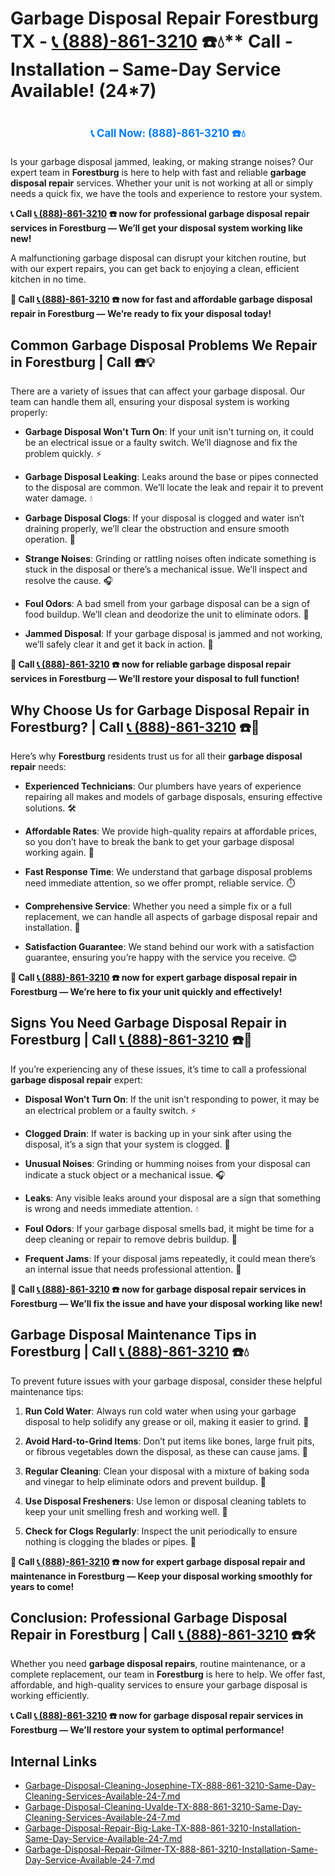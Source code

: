 # Garbage Disposal Repair Forestburg TX - [📞 (888)-861-3210](https://plumbing-texas-3210.netlify.app) ☎️💧** Call - Installation – Same-Day Service Available! (24*7)
# 

<p align="center" style="font-size: 1.2em; font-weight: bold; margin: 20px 0;">
  <a href="https://plumbing-texas-3210.netlify.app" target="_blank" style="color: #007BFF; text-decoration: none;">📞 Call Now: (888)-861-3210 ☎️💧</a>
</p>

Is your garbage disposal jammed, leaking, or making strange noises? Our expert team in **Forestburg** is here to help with fast and reliable **garbage disposal repair** services. Whether your unit is not working at all or simply needs a quick fix, we have the tools and experience to restore your system.

**📞 Call [📞 (888)-861-3210](https://plumbing-texas-3210.netlify.app) ☎️ now for professional **garbage disposal repair** services in Forestburg — We’ll get your disposal system working like new!**

A malfunctioning garbage disposal can disrupt your kitchen routine, but with our expert repairs, you can get back to enjoying a clean, efficient kitchen in no time.

**🔧 Call [📞 (888)-861-3210](https://plumbing-texas-3210.netlify.app) ☎️ now for fast and affordable **garbage disposal repair** in Forestburg — We’re ready to fix your disposal today!**

## **Common Garbage Disposal Problems We Repair in Forestburg | Call  ☎️💡**

There are a variety of issues that can affect your garbage disposal. Our team can handle them all, ensuring your disposal system is working properly:

- **Garbage Disposal Won't Turn On**: If your unit isn't turning on, it could be an electrical issue or a faulty switch. We’ll diagnose and fix the problem quickly. ⚡

- **Garbage Disposal Leaking**: Leaks around the base or pipes connected to the disposal are common. We’ll locate the leak and repair it to prevent water damage. 💧

- **Garbage Disposal Clogs**: If your disposal is clogged and water isn’t draining properly, we’ll clear the obstruction and ensure smooth operation. 🚿

- **Strange Noises**: Grinding or rattling noises often indicate something is stuck in the disposal or there’s a mechanical issue. We’ll inspect and resolve the cause. 🎧

- **Foul Odors**: A bad smell from your garbage disposal can be a sign of food buildup. We’ll clean and deodorize the unit to eliminate odors. 🧼

- **Jammed Disposal**: If your garbage disposal is jammed and not working, we’ll safely clear it and get it back in action. 🔧

**🔧 Call [📞 (888)-861-3210](https://plumbing-texas-3210.netlify.app) ☎️ now for reliable **garbage disposal repair** services in Forestburg — We’ll restore your disposal to full function!**

## **Why Choose Us for Garbage Disposal Repair in Forestburg? | Call [📞 (888)-861-3210](https://plumbing-texas-3210.netlify.app) ☎️🌟**

Here’s why **Forestburg** residents trust us for all their **garbage disposal repair** needs:

- **Experienced Technicians**: Our plumbers have years of experience repairing all makes and models of garbage disposals, ensuring effective solutions. 🛠️

- **Affordable Rates**: We provide high-quality repairs at affordable prices, so you don’t have to break the bank to get your garbage disposal working again. 💸

- **Fast Response Time**: We understand that garbage disposal problems need immediate attention, so we offer prompt, reliable service. ⏱️

- **Comprehensive Service**: Whether you need a simple fix or a full replacement, we can handle all aspects of garbage disposal repair and installation. 🔧

- **Satisfaction Guarantee**: We stand behind our work with a satisfaction guarantee, ensuring you’re happy with the service you receive. 😊

**🔧 Call [📞 (888)-861-3210](https://plumbing-texas-3210.netlify.app) ☎️ now for expert **garbage disposal repair** in Forestburg — We’re here to fix your unit quickly and effectively!**

## **Signs You Need Garbage Disposal Repair in Forestburg | Call [📞 (888)-861-3210](https://plumbing-texas-3210.netlify.app) ☎️🚨**

If you’re experiencing any of these issues, it’s time to call a professional **garbage disposal repair** expert:

- **Disposal Won’t Turn On**: If the unit isn’t responding to power, it may be an electrical problem or a faulty switch. ⚡

- **Clogged Drain**: If water is backing up in your sink after using the disposal, it’s a sign that your system is clogged. 🚿

- **Unusual Noises**: Grinding or humming noises from your disposal can indicate a stuck object or a mechanical issue. 🎧

- **Leaks**: Any visible leaks around your disposal are a sign that something is wrong and needs immediate attention. 💧

- **Foul Odors**: If your garbage disposal smells bad, it might be time for a deep cleaning or repair to remove debris buildup. 🧼

- **Frequent Jams**: If your disposal jams repeatedly, it could mean there’s an internal issue that needs professional attention. 🔧

**🔧 Call [📞 (888)-861-3210](https://plumbing-texas-3210.netlify.app) ☎️ now for **garbage disposal repair** services in Forestburg — We’ll fix the issue and have your disposal working like new!**

## **Garbage Disposal Maintenance Tips in Forestburg | Call [📞 (888)-861-3210](https://plumbing-texas-3210.netlify.app) ☎️💧**

To prevent future issues with your garbage disposal, consider these helpful maintenance tips:

1. **Run Cold Water**: Always run cold water when using your garbage disposal to help solidify any grease or oil, making it easier to grind. 🧊

2. **Avoid Hard-to-Grind Items**: Don’t put items like bones, large fruit pits, or fibrous vegetables down the disposal, as these can cause jams. 🚫

3. **Regular Cleaning**: Clean your disposal with a mixture of baking soda and vinegar to help eliminate odors and prevent buildup. 🧽

4. **Use Disposal Fresheners**: Use lemon or disposal cleaning tablets to keep your unit smelling fresh and working well. 🍋

5. **Check for Clogs Regularly**: Inspect the unit periodically to ensure nothing is clogging the blades or pipes. 🔧

**🔧 Call [📞 (888)-861-3210](https://plumbing-texas-3210.netlify.app) ☎️ now for expert **garbage disposal repair** and maintenance in Forestburg — Keep your disposal working smoothly for years to come!**

## **Conclusion: Professional Garbage Disposal Repair in Forestburg | Call [📞 (888)-861-3210](https://plumbing-texas-3210.netlify.app) ☎️🛠️**

Whether you need **garbage disposal repairs**, routine maintenance, or a complete replacement, our team in **Forestburg** is here to help. We offer fast, affordable, and high-quality services to ensure your garbage disposal is working efficiently.

**📞 Call [📞 (888)-861-3210](https://plumbing-texas-3210.netlify.app) ☎️ now for **garbage disposal repair** services in Forestburg — We’ll restore your system to optimal performance!**


## Internal Links
- [Garbage-Disposal-Cleaning-Josephine-TX-888-861-3210-Same-Day-Cleaning-Services-Available-24-7.md](https://github.com/allyoucaneatsushiin/plumbing-texas/blob/main/Garbage-Disposal-Cleaning-Josephine-TX-888-861-3210-Same-Day-Cleaning-Services-Available-24-7.md)
- [Garbage-Disposal-Cleaning-Uvalde-TX-888-861-3210-Same-Day-Cleaning-Services-Available-24-7.md](https://github.com/allyoucaneatsushiin/plumbing-texas/blob/main/Garbage-Disposal-Cleaning-Uvalde-TX-888-861-3210-Same-Day-Cleaning-Services-Available-24-7.md)
- [Garbage-Disposal-Repair-Big-Lake-TX-888-861-3210-Installation-Same-Day-Service-Available-24-7.md](https://github.com/allyoucaneatsushiin/plumbing-texas/blob/main/Garbage-Disposal-Repair-Big-Lake-TX-888-861-3210-Installation-Same-Day-Service-Available-24-7.md)
- [Garbage-Disposal-Repair-Gilmer-TX-888-861-3210-Installation-Same-Day-Service-Available-24-7.md](https://github.com/allyoucaneatsushiin/plumbing-texas/blob/main/Garbage-Disposal-Repair-Gilmer-TX-888-861-3210-Installation-Same-Day-Service-Available-24-7.md)

